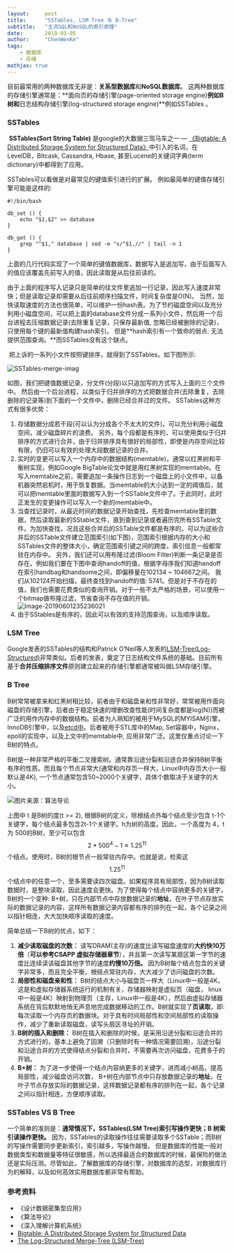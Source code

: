 ```yaml
---
layout:     post
title:      "SSTables, LSM Tree 与 B-Tree"
subtitle:   "主流SQL和NoSQL的索引原理"
date:       2019-03-05
author:     "ChenWenKe"
tags:
	- 数据库 
	- 存储
mathjax: true
---
```


​        目前最常用的两种数据库无非是：**关系型数据库**和**NoSQL数据库**。 这两种数据库的存储引擎通常是：**面向页的存储引擎(page-oriented storage engine)**例如B树和**日志结构存储引擎(log-structured storage engine)**例如SSTables 。

### SSTables

​        **SSTables(Sort String Table)** 是google的大数据三驾马车之一 — [《Bigtable: A Distributed Storage System for Structured Data》](https://static.googleusercontent.com/media/research.google.com/en//archive/bigtable-osdi06.pdf)中引入的名词，在LevelDB，Bitcask, Cassandra, Hbase, 甚至Lucene的关键词字典(term dictionary)中都得到了应用。

SSTables可以看做是对最常见的键值索引进行的扩展。 例如最简单的键值存储引擎可能是这样的:

```shell
#!/bin/bash

db_set () {
    echo "$1,$2" >> database
}

db_get () {
    grep "^$1," database | sed -e "s/^$1,//" | tail -n 1
}
```

​        上面的几行代码实现了一个简单的键值数据库，数据写入是追加写，由于后面写入的值应该覆盖先前写入的值，因此读取是从后往前读的。

​        由于上面的程序写入记录只是简单的往文件里追加一行记录，因此写入速度非常快；但是读取记录却需要从后往前顺序扫描文件，时间复杂度是O(N)。 当然，加快读取速度的方法也很简单，可以维护一份hash表。为了节约磁盘空间以及充分利用小磁盘空间，可以把上面的database文件分成一系列小文件，然后用一个后台进程去压缩数据记录(去除重复记录，只保存最新值, 忽略已经被删除的记录)，只使用每个键的最新值构建hash索引。 但是**hash索引有一个致命的弱点: 无法提供范围查询。**而SSTables没有这个缺点。

​        把上诉的一系列小文件按照键排序，就得到了SSTables。如下图所示:

![SSTables-merge-imag](/blog/img/SSTables-merge-imag.png)

​      如图，我们把键值数据记录，分文件(分段)以只追加写的方式写入上面的三个文件中。 然后由一个后台进程，以类似于归并排序的方式把数据合并(去除重复，去除删除的记录等)到下面的一个文件中，删除已经合并过的文件。 SSTables这种方式有很多优势：

1. 存储数据分成若干段(可以认为分成各个不太大的文件)，可以充分利用小磁盘空间，减少磁盘碎片的浪费。 另外，每个段都是有序的，可以使用类似于归并排序的方式进行合并，由于归并排序具有很好的局部性，即使是内存空间比较有限，仍旧可以有效的处理大段数据记录的合并。
2. 实时的变更可以写入一个内存中的数据结构(memtable)，通常以红黑树和平衡树实现，例如Google BigTable论文中就是用红黑树实现的memtable。在写入memtable之前，需要追加一条操作日志到一个磁盘上的小文件中，以备机器突然宕机时，用于恢复数据。当memtable的大小达到一定的阈值后，就可以把memtable里面的数据写入到一个SSTable文件中了。于此同时，此时正发生的变更操作可以写入一个新的memtable中。
3. 当查找记录时，从最近时间的数据记录开始查找，先检查memtable里的数据，然后读取最新的SStable文件，直到查到记录或者遍历完所有SSTable文件。为加快查找，况且这些合并后的SSTable文件都是有序的，可以为这些合并后的SSTable文件建立范围索引(如下图)，范围索引根据内存的大小和SSTables文件的整体大小，确定范围索引键之间的跨度，索引信息一般都常驻在内存中。 另外，我们还可以用布隆过滤(Bloom Filter)判断一条记录是否存在。例如我们要在下图中查询handoff的值，根据字母序我们知道handoff在索引handbag和handsome之间，即偏移量在102134 ~ 104667之间。 我们从102124开始扫描，最终查找到handoff的值: 5741。但是对于不存在的值，我们也需要花费类似的查询开销。对于一些不太严格的场景，可以使用一个bitmap做布隆过滤，节省查询不存在值的开销。 ![image-20190601235236021](/blog/img/image-20190601235236021.png)
4. 由于SStables是有序的，因此可以有效的支持范围查询，以及顺序读取。  

### LSM Tree

Google发表的SSTables的结构和Patrick O‘Neil等人发表的[LSM-Tree(Log-Structured)](https://www.cs.umb.edu/~poneil/lsmtree.pdf)非常类似。后者的发表，奠定了日志结构文件系统的基础。目前所有基于**合并压缩排序文件**原则建立起来的存储引擎都通常被叫做LSM存储引擎。

### B Tree

​        B树常常被拿来和红黑树相比较，前者由于和磁盘亲和性非常好，常常被用作面向磁盘的存储引擎，后者由于稳定快速的增删改查性能(时间复杂度都是log(N))而被广泛的用作内存中的数据结构。前者为人熟知的被用于MySQL的MYISAM引擎，InnoDB引擎中，以及[etcd中](https://github.com/google/btree/blob/master/btree.go)。后者被用于STL库中的Map, Set容器中，Nginx，epoll的实现中，以及上文中的memtable中, 应用非常广泛。这里仅重点讨论一下B树的特点。

B树是一种非常严格的平衡二叉搜索树。通常靠沿途分裂和沿途合并保持B树平衡有序的性质。而且每个节点非常大(通常和内存页一样大，Linux中内存页大小一般默认是4K), 一个节点通常包含50~2000个关键字，具体个数取决于关键字的大小。

![图片来源：算法导论](/blog/img/image-20190603134540576.png)

上图中 t 是B树的度(t >= 2), 根据B树的定义，除根结点外每个结点至少包含 t-1个关键字，每个结点最多包含2t-1个关键字。h为树的高度。因此，一个高度为 4，t 为 500的B树，至少可以包含 $$2*500^4 - 1 \approx 1.25^{11}$$ 个结点。使用时，B树的根节点一般常驻内存中。也就是说，检索这$$1.25^{11}$$个结点中的任意一个，至多需要读四次磁盘。如果程序具有局部性，因为B树读取数据时，是整块读取，因此速度会更快。为了使得每个结点中容纳更多的关键字，B树的一个变种: B+树，只在内部节点中存放数据记录的**地址**，在叶子节点存放实际的数据记录的内容，这样所有数据记录内容都有序的排列在一起，各个记录之间以指针相连，大大加快顺序读取的速度。

简单总结一下B树的优点，如下：

1. **减少读取磁盘的次数：** 读写DRAM(主存)的速度比读写磁盘速度的**大约快10万倍**（**可以参考CSAPP 虚拟存储器章节**），并且第一次读写某扇区第一字节的速度比连续读该磁盘其他字节的速度**约慢10万倍。** 因为B树每个结点包含的关键字非常多，而且完全平衡，根结点常驻内存，大大减少了访问磁盘的次数。
2. **局部性和磁盘亲和性：**  B树的结点大小与磁盘页一样大（Linux中一般是4K，这是和虚拟存储器系统运行的机制有关，存储器映射是虚拟页（磁盘， linux中一般是4K）映射到物理页（主存，Linux中一般是4K），然后由虚拟存储器系统在背后默默地悄无声息地完成数据移动的工作。B树就实现了**页读取**，即:每次读取一个内存页的数据块。对于具有时间局部性和空间局部性的读取操作，减少了重新读取磁盘，读写头扇区寻址的开销。
3. **B树的插入和删除：** B树在插入和删除的时候，是采用沿途分裂和沿途合并的方式进行的，基本上避免了回溯（只删除时有一种情况需要回溯)，沿途分裂和沿途合并的方式使得结点分裂和合并时，不需要再次访问磁盘，花费多于的开销。
4. **B+树：** 为了进一步使得一个结点内容纳更多的关键字，进而减小树高，提高局部性，减少磁盘访问次数， B+树在内部节点中只存放数据记录的**地址**，在叶子节点存放实际的数据记录，这样数据记录都有序的排列在一起，各个记录之间以指针相连，方便顺序读取。

### SSTables VS B Tree

一个简单的准则是：**通常情况下，SSTables(LSM Tree)索引写操作更快；B 树索引读操作更快。** 因为，SSTables的读取操作往往需要读取多个SSTable；而B树的写操作需要同步更新索引，索引越多，写操作越慢。 但是数据库的性能一般对数据类型和数据量等特征很敏感，所以选择最适合的数据库的时候，最保险的做法还是实际压测。尽管如此，了解数据库的存储引擎，对数据库的选型，对数据库行为的解释，以及如何高效实用数据库都非常有帮助。

### 参考资料

- 《设计数据密集型应用》
- 《算法导论》
- 《深入理解计算机系统》
- [Bigtable: A Distributed Storage System for Structured Data](https://static.googleusercontent.com/media/research.google.com/en//archive/bigtable-osdi06.pdf)
- [The Log-Structured Merge-Tree (LSM-Tree)](https://www.cs.umb.edu/~poneil/lsmtree.pdf)
